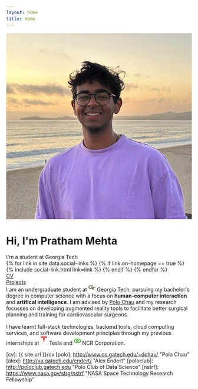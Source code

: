 ```yaml
---
layout: home
title: Home
---
```


<div id="intro-wrapper" class="l-text">
	<div id="intro-title-wrapper">
		<div id="intro-image-wrapper">
			<img id="intro-image" src="/images/portrait.png"></div>
		<div id="intro-title-text-wrapper">
			<h1 id="intro-title">Hi, I'm Pratham Mehta</h1>
			<div id="intro-subtitle">I'm a student at Georgia Tech</div>
			<div id="intro-title-socials">
				{% for link in site.data.social-links %}
					{% if link.on-homepage == true %}
						{% include social-link.html link=link %}
					{% endif %}
				{% endfor %}
			</div>
		</div>
	</div>
	<div id="everything-else" class="l-middle">
		<a href="{{ site.url }}/cv"><div><i class="fa fa-portrait icon icon-right-space"></i>CV</div></a>
		<a href="{{ site.url }}/projects"><div><i class="fa fa-shapes icon icon-right-space"></i>Projects</div></a>
	</div>
	<div>
		I am an undergraduate student at <img class="intro-logo" style="width: 19px; padding-bottom: 5px;" src="/images/gt-logo.png"> Georgia Tech, pursuing my bachelor's degree in computer science with a focus on <b><span class="cv-vis">human-computer interaction</span></b> and <b><span class="cv-ai">artifical intelligence</span></b>. I am  advised by <a href="http://www.cc.gatech.edu/~dchau/">Polo Chau</a> and my research focusses on developing augmented reality tools to facilitate better surgical planning and training for cardiovascular surgeons. 
	</div>
	<div style="height: 1rem"></div>
	<div>
		I have learnt full-stack technologies, backend tools, cloud computing services, and software development principles through my previous internships at <img class="intro-logo" style="width: 19px; padding-bottom: 5px;" src="/images/tesla.png"> Tesla and <img class="intro-logo" style="width: 19px; padding-bottom: 5px;" src="/images/NCR.png"> NCR Corporation.
	</div>
</div>

[gt]: http://www.gatech.edu "Georgia Tech"
[cse]: http://cse.gatech.edu "Georgia Tech Computational Science and Engineering"
[coc]: http://www.cc.gatech.edu "Georgia Tech College of Computing"

[cv]: {{ site.url }}/cv
[polo]: http://www.cc.gatech.edu/~dchau/ "Polo Chau"
[alex]: http://va.gatech.edu/endert/ "Alex Endert"
[poloclub]: http://poloclub.gatech.edu "Polo Club of Data Science"
[nstrf]: https://www.nasa.gov/strg/nstrf "NASA Space Technology Research Fellowship"